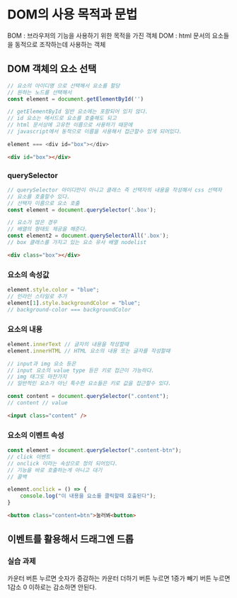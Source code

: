 # DOM의 사용 목적과 문법

BOM : 브라우저의 기능을 사용하기 위한 목적을 가진 객체
DOM : html 문서의 요소들을 동적으로 조작하는데 사용하는 객체

## DOM 객체의 요소 선택

```js
// 요소의 아이디명 으로 선택해서 요소를 할당
// 원하는 노드를 선택해서
const element = document.getElementById('')

// getElementById 일반 요소에는 포함되어 있지 않다.
// id 요소는 메서드로 요소를 호출해도 되고
// html 문서상에 고유한 이름으로 사용하기 때문에
// javascript에서 동적으로 이름을 사용해서 접근할수 있게 되어있다.

element === <div id="box"></div>
```

```html
<div id="box"></div>
```

### querySelector

```js
// querySelector 아이디만이 아니고 클래스 즉 선택자의 내용을 작성해서 css 선택자
// 요소를 호출할수 있다.
// 선택자 이름으로 요소 호출
const element = document.querySelector('.box');

// 요소가 많은 경우
// 배열의 형태도 제공을 해준다.
const element2 = document.querySelectorAll('.box');
// box 클래스를 가지고 있는 요소 유사 배열 nodelist
```

```html
<div class="box"></div>
```

### 요소의 속성값

```js
element.style.color = "blue";
// 인라인 스타일로 추가
element[1].style.backgroundColor = "blue";
// background-color === backgroundColor
```

### 요소의 내용

```js
element.innerText // 글자의 내용을 작성할때
element.innerHTML // HTML 요소의 내용 또는 글자를 작성할때

// input과 img 요소 등은
// input 요소의 value type 등은 키로 접근이 가능하다.
// img 태그도 마찬가지
// 일반적인 요소가 아닌 특수한 요소들은 키로 값을 접근할수 있다.

const content = document.querySelector(".content");
// content // value
```

```html
<input class="content" />
```

### 요소의 이벤트 속성

``` js
const element = document.querySelector(".content-btn");
// click 이벤트
// onclick 이라는 속성으로 정의 되어있다.
// 기능을 바로 호출하는게 아니고 대기
// 콜백

element.onclick = () => {
    console.log("이 내용을 요소를 클릭할때 호출된다");
}

```

```html
<button class="content=btn">눌러봐<button>
```

## 이벤트를 활용해서 드래그엔 드롭


### 실습 과제

카운터
버튼 누르면 숫자가 증감하는 카운터
더하기 버튼 누르면 1증가
빼기 버튼 누르면 1감소
0 이하로는 감소하면 안된다.

